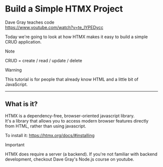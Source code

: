 # Build a Simple HTMX Project

Dave Gray teaches code  
https://www.youtube.com/watch?v=te_lYPEDycc  

Today we're going to look at how HTMX makes it easy to build a simple CRUD application.  

>[!note]
>CRUD = create / read / update / delete

>[!warning]
>This tutorial is for people that already know HTML and a little bit of JavaScript.

---

## What is it?

HTMX is a dependency-free, browser-oriented javascript library.  
It's a library that allows you to access modern browser features directly from HTML, rather than using javascript.  

To install it: https://htmx.org/docs/#installing  

>[!important]
>HTMX does require a server (a backend). If you're not familiar with backend development, checkout Dave Gray's Node.js course on youtube. 


